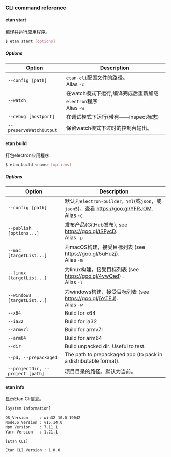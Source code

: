 ### CLI command reference

#### etan start

编译并运行应用程序。

```bash
$ etan start [options]
```

##### Options

| Option                     | Description                                            
| ---------------------------| -------------------------------------------------------------------- 
| `--config [path]`          | ` etan-cli `配置文件的路径。<br/>Alias `-c`                 
| `--watch`                  | 在watch模式下运行,编译完成后重新加载`electron`程序 <br/>Alias `-w`        
| `--debug [hostport]`       | 在调试模式下运行(带有——inspect标志)                                  
| `--preserveWatchOutput`    | 保留watch模式下过时的控制台输出。                             


#### etan build

打包electron应用程序


```bash
$ etan build <name> [options]
```


##### Options

| Option                  | Description                                                                                                          |
| ----------------------- | -------------------------------------------------------------------------------------------------------------------- |
| `--config [path]`                 | 默认为`electron-builder。Yml`(或`json`，或`json5`)，查看 https://goo.gl/YFRJOM. <br/>Alias `-c` 
| `--publish [options...]`          | 发布产品(GitHub发布), see https://goo.gl/tSFycD. <br/>Alias `-p` 
| `--mac [targetList...]`           | 为macOS构建，接受目标列表 (see https://goo.gl/5uHuzj). <br/>Alias `-m`  
| `--linux [targetList...]`         | 为linux构建，接受目标列表 (see https://goo.gl/4vwQad) . <br/>Alias `-l`  
| `--windows [targetList...]`       | 为windows构建，接受目标列表 (see https://goo.gl/jYsTEJ). <br/>Alias `-w` 
| `--x64`                           | Build for x64
| `--ia32 `                         | Build for ia32
| `--armv7l  `                      | Build for armv7l
| `--arm64`                         | Build for arm64
| `--dir `                          | Build unpacked dir. Useful to test.
| `--pd, --prepackaged`             | The path to prepackaged app (to pack in a distributable format). 
| `--projectDir, --project [path]`  | 项目目录的路径。默认为当前。



#### etan info

显示Etan Cli信息。

```bash
[System Information] 

OS Version     : win32 10.0.19042
NodeJS Version : v15.14.0
Npm Version    : 7.11.1
Yarn Version   : 1.21.1

[Etan CLI]

Etan CLI Version : 1.0.0
```
